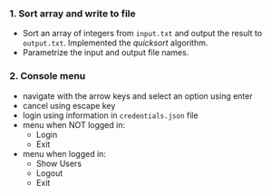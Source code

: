 ### 1. Sort array and write to file
- Sort an array of integers from `input.txt` and output the result to `output.txt`. Implemented the _quicksort_ algorithm.
- Parametrize the input and output file names.

### 2. Console menu
- navigate with the arrow keys and select an option using enter
- cancel using escape key
- login using information in `credentials.json` file
- menu when NOT logged in:
  - Login
  - Exit
- menu when logged in:
  - Show Users
  - Logout
  - Exit